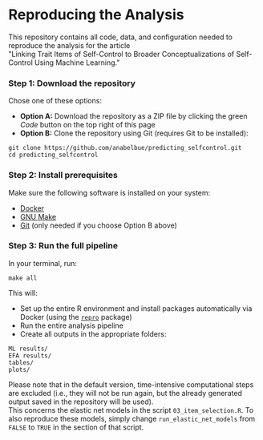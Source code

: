 # Reproducing the Analysis

This repository contains all code, data, and configuration needed to reproduce the analysis for the article  
"Linking Trait Items of Self-Control to Broader Conceptualizations of Self-Control Using Machine Learning."


### Step 1: Download the repository
Chose one of these options: 

- **Option A:** Download the repository as a ZIP file by clicking the green *Code* button on the top right of this page
- **Option B:** Clone the repository using Git (requires Git to be installed):

```
git clone https://github.com/anabelbue/predicting_selfcontrol.git
cd predicting_selfcontrol
```

### Step 2: Install prerequisites

Make sure the following software is installed on your system:

- [Docker](https://www.docker.com/get-started)
- [GNU Make](https://www.gnu.org/software/make/)
- [Git](https://git-scm.com/) (only needed if you choose Option B above)


### Step 3: Run the full pipeline

In your terminal, run:

```
make all
```

This will:

- Set up the entire R environment and install packages automatically via Docker (using the [`repro`](https://github.com/aaronpeikert/repro) package)
- Run the entire analysis pipeline
- Create all outputs in the appropriate folders:

```
ML results/
EFA results/
tables/
plots/
```

Please note that in the default version, time-intensive computational steps are excluded (i.e., they will not be run again, but the already generated output saved in the repository will be used).  
This concerns the elastic net models in the script `03_item_selection.R`. To also reproduce these models, simply change `run_elastic_net_models` from `FALSE` to `TRUE` in the section of that script. 
